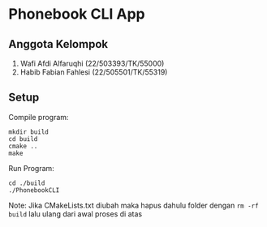 # Phonebook CLI App

## Anggota Kelompok

1. Wafi Afdi Alfaruqhi (22/503393/TK/55000)
2. Habib Fabian Fahlesi (22/505501/TK/55319)

## Setup

Compile program:
```
mkdir build
cd build
cmake ..
make
```

Run Program:
```
cd ./build
./PhonebookCLI
```
Note: Jika CMakeLists.txt diubah maka hapus dahulu folder dengan `rm -rf build` lalu ulang dari awal proses di atas
